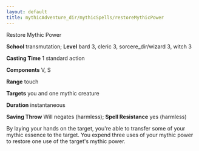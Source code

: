 ```yaml
---
layout: default
title: mythicAdventure_dir/mythicSpells/restoreMythicPower
---
```

Restore Mythic Power

**School** transmutation; **Level** bard 3, cleric 3, sorcere_dir/wizard 3, witch 3

**Casting Time** 1 standard action

**Components** V, S

**Range** touch

**Targets** you and one mythic creature

**Duration** instantaneous

**Saving Throw** Will negates (harmless); **Spell Resistance** yes (harmless)

By laying your hands on the target, you're able to transfer some of your mythic essence to the target. You expend three uses of your mythic power to restore one use of the target's mythic power.

